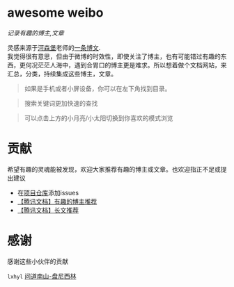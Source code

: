 # awesome weibo  
 *记录有趣的博主,文章*

灵感来源于[河森堡](https://weibo.com/u/5992829552)老师的[一条博文](https://weibo.com/5992829552/L67SQsvDQ).    
我觉得很有意思，但由于微博的时效性，即使关注了博主，也有可能错过有趣的东西，更何况茫茫人海中，遇到合胃口的博主更是难求。所以想着做个文档网站，来汇总，分类，持续集成这些博主，文章。


> 如果是手机或者小屏设备，你可以在左下角找到目录。   

> 搜索关键词更加快速的查找

> 可以点击上方的小月亮/小太阳切换到你喜欢的模式浏览    


# 贡献    
希望有趣的灵魂能被发现，欢迎大家推荐有趣的博主或文章。也欢迎指正不足或提出建议
* 在[项目仓库](https://github.com/lxhyl/awesome-weibo)添加issues  
* [【腾讯文档】有趣的博主推荐](https://docs.qq.com/form/page/DR0FFWnJsRmdoVkZJ?_w_tencentdocx_form=1)
* [【腾讯文档】长文推荐](https://docs.qq.com/form/page/DR3NGT05hYmVTaWZy?_w_tencentdocx_form=1)   

# 感谢   
感谢这些小伙伴的贡献

`lxhyl`
[问道南山-盘尼西林](https://weibo.com/u/6317092641)